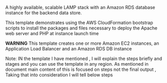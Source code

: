 A highly available, scalable LAMP stack with an Amazon RDS database instance for the backend data store.


This template demonstrates using the AWS CloudFormation bootstrap scripts to install
the packages and files necessary to deploy the Apache web server and PHP at instance
launch time

**WARNING** This template creates one or more Amazon EC2 instances,
an Application Load Balancer and an Amazon RDS DB instance

Note: IN the template I have mentioned , I will explain the steps briefly and stages and you can use the template in any region. As mentioned in document main content of this is focused on steps not the final output , Taking that into consideration I will tell below steps 

